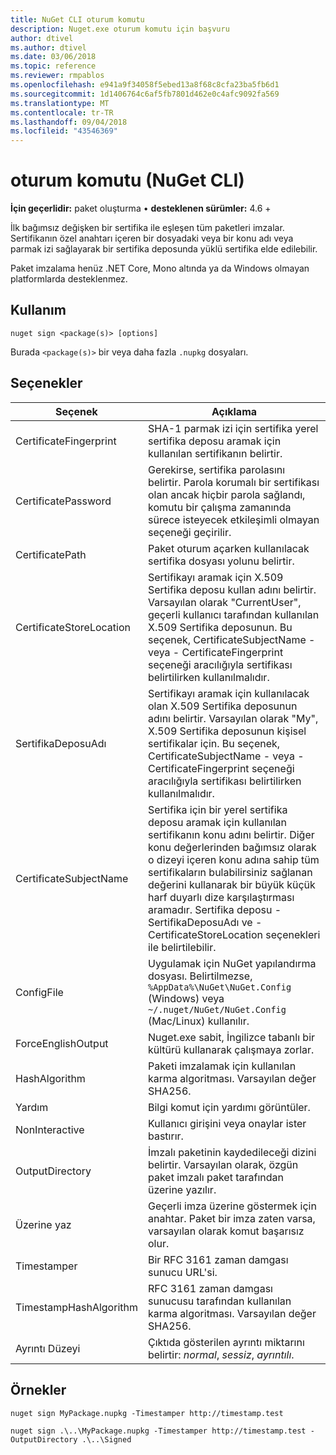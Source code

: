 ```yaml
---
title: NuGet CLI oturum komutu
description: Nuget.exe oturum komutu için başvuru
author: dtivel
ms.author: dtivel
ms.date: 03/06/2018
ms.topic: reference
ms.reviewer: rmpablos
ms.openlocfilehash: e941a9f34058f5ebed13a8f68c8cfa23ba5fb6d1
ms.sourcegitcommit: 1d1406764c6af5fb7801d462e0c4afc9092fa569
ms.translationtype: MT
ms.contentlocale: tr-TR
ms.lasthandoff: 09/04/2018
ms.locfileid: "43546369"
---
```

# <a name="sign-command-nuget-cli"></a>oturum komutu (NuGet CLI)

**İçin geçerlidir:** paket oluşturma &bullet; **desteklenen sürümler:** 4.6 +

İlk bağımsız değişken bir sertifika ile eşleşen tüm paketleri imzalar. Sertifikanın özel anahtarı içeren bir dosyadaki veya bir konu adı veya parmak izi sağlayarak bir sertifika deposunda yüklü sertifika elde edilebilir.

Paket imzalama henüz .NET Core, Mono altında ya da Windows olmayan platformlarda desteklenmez.

## <a name="usage"></a>Kullanım

```cli
nuget sign <package(s)> [options]
```

Burada `<package(s)>` bir veya daha fazla `.nupkg` dosyaları.

## <a name="options"></a>Seçenekler

| Seçenek | Açıklama |
| --- | --- |
| CertificateFingerprint | SHA-1 parmak izi için sertifika yerel sertifika deposu aramak için kullanılan sertifikanın belirtir. |
| CertificatePassword | Gerekirse, sertifika parolasını belirtir. Parola korumalı bir sertifikası olan ancak hiçbir parola sağlandı, komutu bir çalışma zamanında sürece isteyecek etkileşimli olmayan seçeneği geçirilir. |
| CertificatePath | Paket oturum açarken kullanılacak sertifika dosyası yolunu belirtir. |
| CertificateStoreLocation | Sertifikayı aramak için X.509 Sertifika deposu kullan adını belirtir. Varsayılan olarak "CurrentUser", geçerli kullanıcı tarafından kullanılan X.509 Sertifika deposunun. Bu seçenek, CertificateSubjectName - veya - CertificateFingerprint seçeneği aracılığıyla sertifikası belirtilirken kullanılmalıdır. |
| SertifikaDeposuAdı | Sertifikayı aramak için kullanılacak olan X.509 Sertifika deposunun adını belirtir. Varsayılan olarak "My", X.509 Sertifika deposunun kişisel sertifikalar için. Bu seçenek, CertificateSubjectName - veya - CertificateFingerprint seçeneği aracılığıyla sertifikası belirtilirken kullanılmalıdır. |
| CertificateSubjectName | Sertifika için bir yerel sertifika deposu aramak için kullanılan sertifikanın konu adını belirtir.  Diğer konu değerlerinden bağımsız olarak o dizeyi içeren konu adına sahip tüm sertifikaların bulabilirsiniz sağlanan değerini kullanarak bir büyük küçük harf duyarlı dize karşılaştırması aramadır.  Sertifika deposu - SertifikaDeposuAdı ve - CertificateStoreLocation seçenekleri ile belirtilebilir. |
| ConfigFile | Uygulamak için NuGet yapılandırma dosyası. Belirtilmezse, `%AppData%\NuGet\NuGet.Config` (Windows) veya `~/.nuget/NuGet/NuGet.Config` (Mac/Linux) kullanılır.|
| ForceEnglishOutput | Nuget.exe sabit, İngilizce tabanlı bir kültürü kullanarak çalışmaya zorlar. |
| HashAlgorithm | Paketi imzalamak için kullanılan karma algoritması. Varsayılan değer SHA256. |
| Yardım | Bilgi komut için yardımı görüntüler. |
| NonInteractive | Kullanıcı girişini veya onaylar ister bastırır. |
| OutputDirectory | İmzalı paketinin kaydedileceği dizini belirtir. Varsayılan olarak, özgün paket imzalı paket tarafından üzerine yazılır. |
| Üzerine yaz | Geçerli imza üzerine göstermek için anahtar. Paket bir imza zaten varsa, varsayılan olarak komut başarısız olur. |
| Timestamper | Bir RFC 3161 zaman damgası sunucu URL'si. |
| TimestampHashAlgorithm | RFC 3161 zaman damgası sunucusu tarafından kullanılan karma algoritması. Varsayılan değer SHA256. |
| Ayrıntı Düzeyi | Çıktıda gösterilen ayrıntı miktarını belirtir: *normal*, *sessiz*, *ayrıntılı*. |

## <a name="examples"></a>Örnekler

```cli
nuget sign MyPackage.nupkg -Timestamper http://timestamp.test

nuget sign .\..\MyPackage.nupkg -Timestamper http://timestamp.test -OutputDirectory .\..\Signed
```